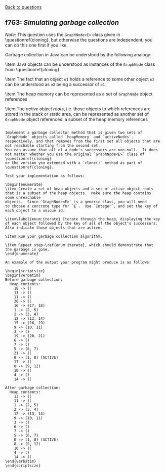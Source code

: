 [Back to questions](../README.md)

## f763: *Simulating garbage collection*

*Note:* This question uses the `GraphNode<E>` class given in \questionref{cloning},
but otherwise the questions are independent; you can do this one first if you like.

Garbage collection in Java can be understood by the following analogy:



\item Java objects can be understood as instances of the `GraphNode` class from \questionref{cloning}

\item The fact that an object `o1` holds a reference to some other object `o2` can be understood as `o2` being a successor of
`o1`

\item The heap memory can be represented as a set of `GraphNode` object references

\item The *active object roots*, i.e. those objects to which references are stored in the stack or static area, can be represented as
another set of `GraphNode` object references: a subset of the heap memory references

```

Implement a garbage collector method that is given two sets of `GraphNode` objects called `heapMemory` and `activeNodes`,
respectively, and that removes from the first set all objects that are not reachable starting from the second set.
You can assume that all of a node's successors are non-null.  It does not matter whether you use the original `GraphNode<E>` class of \questionref{cloning}
or the version you extended with a `clone()` method as part of \questionref{cloning}.

Test your implementation as follows:

\begin{enumerate}
\item Create a set of heap objects and a set of active object roots that is a subset of the heap objects.  Make sure the heap contains some unreachable
objects.  Since `GraphNode<E>` is a generic class, you will need
to choose a concrete type for `E`.  Use `Integer`, and set the key of each object to a unique id.

\item\label{enum:iterate} Iterate through the heap, displaying the key of each object followed by the key of all of the object's successors.  Also indicate those objects that are active.

\item Run your garbage collection algorithm.

\item Repeat step~\ref{enum:iterate}, which should demonstrate that the garbage is gone.
\end{enumerate}

An example of the output your program might produce is as follows:

\begin{scriptsize}
\begin{verbatim}
Before garbage collection:
  Heap contents:
    18 -> ()
    13 -> ()
    11 -> ()
    20 -> ()
    16 -> (17, 18)
    1 -> (2, 5)
    2 -> (3, 4)
    12 -> (13, 14)
    15 -> (16, 19)
    9 -> (10, 11)
    3 -> ()
    19 -> (20, 21)
    6 -> ()
    7 -> ()
    5 -> (6, 7)
    21 -> ()
    0 -> (1, 8) (ACTIVE)
    17 -> ()
    8 -> (9, 12)
    10 -> ()
    4 -> ()
    14 -> ()

After garbage collection:
  Heap contents:
    13 -> ()
    11 -> ()
    1 -> (2, 5)
    2 -> (3, 4)
    12 -> (13, 14)
    9 -> (10, 11)
    3 -> ()
    6 -> ()
    7 -> ()
    5 -> (6, 7)
    0 -> (1, 8) (ACTIVE)
    8 -> (9, 12)
    10 -> ()
    4 -> ()
    14 -> ()
\end{verbatim}
\end{scriptsize}

